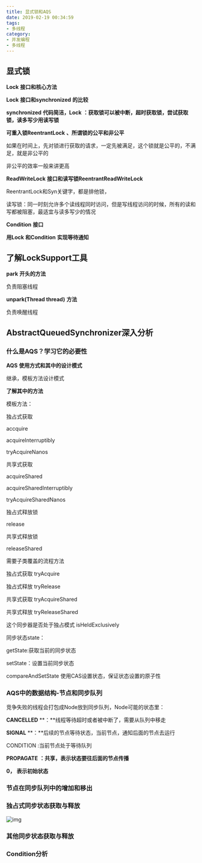 ```yaml
---
title: 显式锁和AQS  
date: 2019-02-19 00:34:59
tags:
- 多线程
category:
- 并发编程
- 多线程
---
```


## 显式锁

**Lock** **接口和核心方法**

 

**Lock** **接口和synchronized** **的比较**

**synchronized** **代码简洁，Lock** **：获取锁可以被中断，超时获取锁，尝试获取锁，读多写少用读写锁**

**可重入锁ReentrantLock** **、所谓锁的公平和非公平**

如果在时间上，先对锁进行获取的请求，一定先被满足，这个锁就是公平的，不满足，就是非公平的

非公平的效率一般来讲更高

**ReadWriteLock** **接口和读写锁ReentrantReadWriteLock**

ReentrantLock和Syn关键字，都是排他锁，

读写锁：同一时刻允许多个读线程同时访问，但是写线程访问的时候，所有的读和写都被阻塞，最适宜与读多写少的情况

**Condition** **接口**

 

**用Lock** **和Condition** **实现等待通知**

 

## 了解LockSupport工具

 

**park** **开头的方法**

负责阻塞线程

**unpark(Thread thread)** **方法**

负责唤醒线程

## AbstractQueuedSynchronizer深入分析 

### 什么是AQS？学习它的必要性

**AQS** **使用方式和其中的设计模式**

继承，模板方法设计模式

**了解其中的方法**

模板方法：

独占式获取

accquire

acquireInterruptibly

tryAcquireNanos

共享式获取

acquireShared

acquireSharedInterruptibly

tryAcquireSharedNanos

独占式释放锁

release

共享式释放锁

releaseShared

需要子类覆盖的流程方法

独占式获取  tryAcquire

独占式释放  tryRelease

共享式获取 tryAcquireShared

共享式释放  tryReleaseShared

这个同步器是否处于独占模式  isHeldExclusively

 

同步状态state：

getState:获取当前的同步状态

setState：设置当前同步状态

compareAndSetState 使用CAS设置状态，保证状态设置的原子性

### AQS中的数据结构-节点和同步队列

竞争失败的线程会打包成Node放到同步队列，Node可能的状态里：

**CANCELLED** **：**线程等待超时或者被中断了，需要从队列中移走

**SIGNAL** **：**后续的节点等待状态，当前节点，通知后面的节点去运行

CONDITION :当前节点处于等待队列

**PROPAGATE** **：共享，表示状态要往后面的节点传播**

**0，** **表示初始状态**

 

### 节点在同步队列中的增加和移出

 

### 独占式同步状态获取与释放

![img](/images/thread-1.png)

### 其他同步状态获取与释放 

 

### Condition分析

 

 

 

 

 

